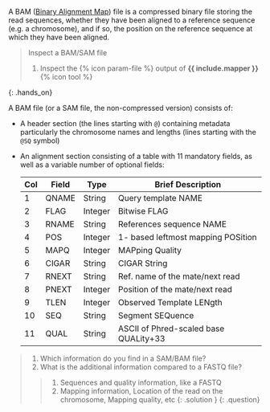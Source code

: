 A BAM ([Binary Alignment Map](https://en.wikipedia.org/wiki/SAM_(file_format))) file is a compressed binary file storing the read sequences, whether they have been aligned to a reference sequence (e.g. a chromosome), and if so, the position on the reference sequence at which they have been aligned.

> <hands-on-title>Inspect a BAM/SAM file</hands-on-title>
>
> 1. Inspect the {% icon param-file %} output of **{{ include.mapper }}** {% icon tool %}
>
{: .hands_on}

A BAM file (or a SAM file, the non-compressed version) consists of:

- A header section (the lines starting with `@`) containing metadata particularly the chromosome names and lengths (lines starting with the `@SQ` symbol)
- An alignment section consisting of a table with 11 mandatory fields, as well as a variable number of optional fields:

    Col | Field | Type | Brief Description
    --- | --- | --- | ---
    1 | QNAME | String | Query template NAME
    2 | FLAG | Integer | Bitwise FLAG
    3 | RNAME | String | References sequence NAME
    4 | POS | Integer | 1- based leftmost mapping POSition
    5 | MAPQ | Integer | MAPping Quality
    6 | CIGAR | String | CIGAR String
    7 | RNEXT | String | Ref. name of the mate/next read
    8 | PNEXT | Integer | Position of the mate/next read
    9 | TLEN | Integer | Observed Template LENgth
    10 | SEQ | String | Segment SEQuence
    11 | QUAL | String | ASCII of Phred-scaled base QUALity+33 

> <question-title></question-title>
>
> 1. Which information do you find in a SAM/BAM file?
> 2. What is the additional information compared to a FASTQ file?
>
> > <solution-title></solution-title>
> > 1. Sequences and quality information, like a FASTQ
> > 2. Mapping information, Location of the read on the chromosome, Mapping quality, etc
> {: .solution }
{: .question}
